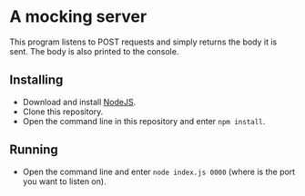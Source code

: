# A mocking server

This program listens to POST requests and simply returns the body it is sent. The body is also printed to the console.

## Installing

- Download and install [NodeJS](https://nodejs.org/en/).
- Clone this repository.
- Open the command line in this repository and enter `npm install`.

## Running

- Open the command line and enter `node index.js 0000` (where is the port you want to listen on).
